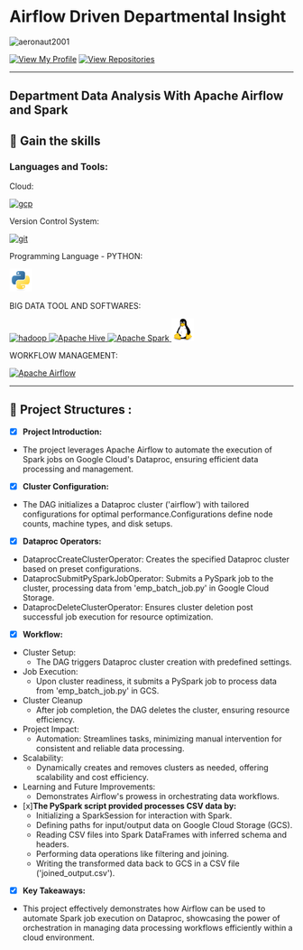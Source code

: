 # Airflow Driven Departmental Insight
 
 <p align="left"> <img src="https://komarev.com/ghpvc/?username=aeronaut2001&label=Profile%20views&color=0e75b6&style=flat" alt="aeronaut2001" /> </p>
 
[![View My Profile](https://img.shields.io/badge/View-My_Profile-green?logo=GitHub)](https://github.com/aeronaut2001) 
 [![View Repositories](https://img.shields.io/badge/View-My_Repositories-blue?logo=GitHub)](https://github.com/aeronaut2001?tab=repositories)

---

## Department Data Analysis With Apache Airflow and Spark
📝 Gain the skills 
---

 <h3 align="left">Languages and Tools:</h3>

<p align="left"> Cloud: </p>

<a href="https://cloud.google.com" target="_blank" rel="noreferrer"> <img src="https://www.vectorlogo.zone/logos/google_cloud/google_cloud-icon.svg" alt="gcp" width="40" height="40"/> </a> </p>

<p align="left"> Version Control System: </p>

 <a href="https://git-scm.com/" target="_blank" rel="noreferrer"> <img src="https://www.vectorlogo.zone/logos/git-scm/git-scm-icon.svg" alt="git" width="40" height="40"/> </a> </p>

<p align="left"> Programming Language - PYTHON: </p>
    <a href="https://www.python.org" target="_blank" rel="noreferrer"> <img src="https://raw.githubusercontent.com/devicons/devicon/master/icons/python/python-original.svg" alt="python" width="40" height="40"/> </a> 

<p align="left"> BIG DATA TOOL AND SOFTWARES: </p> 
  <a href="https://hadoop.apache.org/" target="_blank" rel="noreferrer"> <img src="https://www.vectorlogo.zone/logos/apache_hadoop/apache_hadoop-icon.svg" alt="hadoop" width="40" height="40"/> </a> 
  <a href="https://hive.apache.org" target="_blank" rel="noreferrer"> <img src="https://upload.wikimedia.org/wikipedia/commons/b/bb/Apache_Hive_logo.svg" alt="Apache Hive" width="40" height="40"/> </a> 
  <a href="https://spark.apache.org" target="_blank" rel="noreferrer"> <img src="https://upload.wikimedia.org/wikipedia/commons/f/f3/Apache_Spark_logo.svg" alt="Apache Spark" width="40" height="40"/> </a> 
<a href="https://www.linux.org/" target="_blank" rel="noreferrer"> <img src="https://raw.githubusercontent.com/devicons/devicon/master/icons/linux/linux-original.svg" alt="linux" width="40" height="40"/> </a> </p>

<p align="left"> WORKFLOW MANAGEMENT: </p> 
<a href="https://airflow.apache.org" target="_blank" rel="noreferrer"> <img src="https://upload.wikimedia.org/wikipedia/commons/d/de/AirflowLogo.png" alt="Apache Airflow" width="40" height="40"/> </a></p>
 
 ---

## 📙 Project Structures :

- [x] **Project Introduction:**
- The project leverages Apache Airflow to automate the execution of Spark jobs on Google Cloud's Dataproc, ensuring efficient data processing and management.
- [x] **Cluster Configuration:**
- The DAG initializes a Dataproc cluster ('airflow') with tailored configurations for optimal performance.Configurations define node counts, machine types, and disk setups.
- [x] **Dataproc Operators:**
- DataprocCreateClusterOperator: Creates the specified Dataproc cluster based on preset configurations.
- DataprocSubmitPySparkJobOperator: Submits a PySpark job to the cluster, processing data from 'emp_batch_job.py' in Google Cloud Storage.
- DataprocDeleteClusterOperator: Ensures cluster deletion post successful job execution for resource optimization.
- [x] **Workflow:**
- Cluster Setup:
  - The DAG triggers Dataproc cluster creation with predefined settings.
- Job Execution:
  - Upon cluster readiness, it submits a PySpark job to process data from 'emp_batch_job.py' in GCS.
- Cluster Cleanup
  - After job completion, the DAG deletes the cluster, ensuring resource efficiency.
- Project Impact:
  - Automation: Streamlines tasks, minimizing manual intervention for consistent and reliable data processing.
- Scalability:
  - Dynamically creates and removes clusters as needed, offering scalability and cost efficiency.
- Learning and Future Improvements:
  - Demonstrates Airflow's prowess in orchestrating data workflows.
- [x]**The PySpark script provided processes CSV data by:**
  - Initializing a SparkSession for interaction with Spark.
  - Defining paths for input/output data on Google Cloud Storage (GCS).
  - Reading CSV files into Spark DataFrames with inferred schema and headers.
  - Performing data operations like filtering and joining.
  - Writing the transformed data back to GCS in a CSV file ('joined_output.csv').


- [x] **Key Takeaways:**
- This project effectively demonstrates how Airflow can be used to automate Spark job execution on Dataproc, showcasing the power of orchestration in managing data processing workflows efficiently within a cloud environment.




























